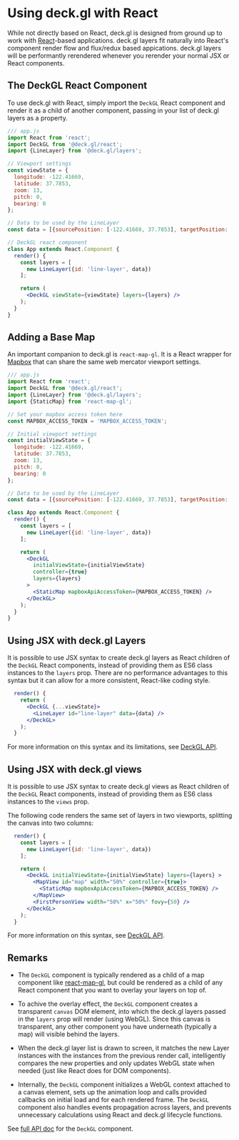 # Using deck.gl with React

While not directly based on React, deck.gl is designed from ground up to work with [React](https://facebook.github.io/react/)-based applications. deck.gl layers fit naturally into React's component render flow and flux/redux based appications. deck.gl layers will be performantly rerendered whenever you rerender your normal JSX or React components.


## The DeckGL React Component

To use deck.gl with React, simply import the `DeckGL` React component and render it as a child of another component, passing in your list of deck.gl layers as a property.

```jsx
/// app.js
import React from 'react';
import DeckGL from '@deck.gl/react';
import {LineLayer} from '@deck.gl/layers';

// Viewport settings
const viewState = {
  longitude: -122.41669,
  latitude: 37.7853,
  zoom: 13,
  pitch: 0,
  bearing: 0
};

// Data to be used by the LineLayer
const data = [{sourcePosition: [-122.41669, 37.7853], targetPosition: [-122.41669, 37.781]}];

// DeckGL react component
class App extends React.Component {
  render() {
    const layers = [
      new LineLayer({id: 'line-layer', data})
    ];

    return (
      <DeckGL viewState={viewState} layers={layers} />
    );
  }
}

```

## Adding a Base Map

An important companion to deck.gl is `react-map-gl`. It is a React wrapper for [Mapbox](https://mapbox.com) that can share the same web mercator viewport settings.

```jsx
/// app.js
import React from 'react';
import DeckGL from '@deck.gl/react';
import {LineLayer} from '@deck.gl/layers';
import {StaticMap} from 'react-map-gl';

// Set your mapbox access token here
const MAPBOX_ACCESS_TOKEN = 'MAPBOX_ACCESS_TOKEN';

// Initial viewport settings
const initialViewState = {
  longitude: -122.41669,
  latitude: 37.7853,
  zoom: 13,
  pitch: 0,
  bearing: 0
};

// Data to be used by the LineLayer
const data = [{sourcePosition: [-122.41669, 37.7853], targetPosition: [-122.41669, 37.781]}];

class App extends React.Component {
  render() {
    const layers = [
      new LineLayer({id: 'line-layer', data})
    ];

    return (
      <DeckGL
        initialViewState={initialViewState}
        controller={true}
        layers={layers}
      >
        <StaticMap mapboxApiAccessToken={MAPBOX_ACCESS_TOKEN} />
      </DeckGL>
    );
  }
}

```

## Using JSX with deck.gl Layers

It is possible to use JSX syntax to create deck.gl layers as React children of the `DeckGL` React components, instead of providing them as ES6 class instances to the `layers` prop. There are no performance advantages to this syntax but it can allow for a more consistent, React-like coding style.

```jsx
  render() {
    return (
      <DeckGL {...viewState}>
        <LineLayer id="line-layer" data={data} />
      </DeckGL>
    );
  }
```

For more information on this syntax and its limitations, see [DeckGL API](/docs/api-reference/react/deckgl.md).


## Using JSX with deck.gl views

It is possible to use JSX syntax to create deck.gl views as React children of the `DeckGL` React components, instead of providing them as ES6 class instances to the `views` prop.

The following code renders the same set of layers in two viewports, splitting the canvas into two columns:

```jsx
  render() {
    const layers = [
      new LineLayer({id: 'line-layer', data})
    ];

    return (
      <DeckGL initialViewState={initialViewState} layers={layers} >
        <MapView id="map" width="50%" controller={true}>
          <StaticMap mapboxApiAccessToken={MAPBOX_ACCESS_TOKEN} />
        </MapView>
        <FirstPersonView width="50%" x="50%" fovy={50} />
      </DeckGL>
    );
  }
```

For more information on this syntax, see [DeckGL API](/docs/api-reference/react/deckgl.md).


## Remarks

* The `DeckGL` component is typically rendered as a child of a
  map component like [react-map-gl](https://visgl.github.io/react-map-gl/#/),
  but could be rendered as a child of any React component that you want to
  overlay your layers on top of.

* To achive the overlay effect, the `DeckGL` component creates a transparent
  `canvas` DOM element, into which the deck.gl layers passed in the `layers`
  prop will render (using WebGL). Since this canvas is transparent, any
  other component you have underneath (typically a map) will visible behind
  the layers.

* When the deck.gl layer list is drawn to screen, it matches the new Layer
  instances with the instances from the previous render call, intelligently
  compares the new properties and only updates WebGL state when needed
  (just like React does for DOM components).

* Internally, the `DeckGL` component initializes a WebGL context
  attached to a canvas element, sets up the animation loop and calls provided
  callbacks on initial load and for each rendered frame. The `DeckGL`
  component also handles events propagation across layers, and prevents
  unnecessary calculations using React and deck.gl lifecycle functions.


See [full API doc](/docs/api-reference/react/deckgl.md) for the `DeckGL` component.
